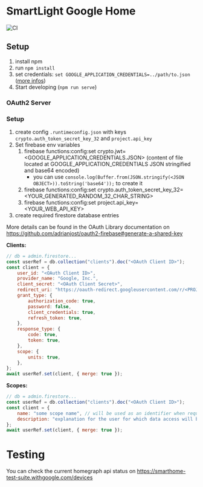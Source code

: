 # SmartLight Google Home

![CI](https://github.com/adrianjost/SmartLight-Google-Home/workflows/CI/badge.svg)

## Setup

1. install npm
1. run `npm install`
1. set credentials: `set GOOGLE_APPLICATION_CREDENTIALS=../path/to.json` ([more infos](https://firebase.google.com/docs/admin/setup#initialize-sdk))
1. Start developing (`npm run serve`)

### OAuth2 Server

### Setup

1. create config `.runtimeconfig.json` with keys `crypto.auth_token_secret_key_32` and `project.api_key`
1. Set firebase env variables
   1. firebase functions:config:set crypto.jwt=<GOOGLE_APPLICATION_CREDENTIALS.JSON> (content of file located at GOOGLE_APPLICATION_CREDENTIALS JSON stringified and base64 encoded)
      - you can use `console.log(Buffer.from(JSON.stringify(<JSON OBJECT>)).toString('base64'));` to create it
   1. firebase functions:config:set crypto.auth_token_secret_key_32=<YOUR_GENERATED_RANDOM_32_CHAR_STRING>
   1. firebase functions:config:set project.api_key=<YOUR_WEB_API_KEY>
1. create required firestore database entries

More details can be found in the OAuth Library documentation on https://github.com/adrianjost/oauth2-firebase#generate-a-shared-key

**Clients:**

```js
// db = admin.firestore...
const userRef = db.collection("clients").doc("<OAuth Client ID>");
const client = {
	user_id: "<OAuth Client ID>",
	provider_name: "Google, Inc.",
	client_secret: "<OAuth Client Secret>",
	redirect_uri: "https://oauth-redirect.googleusercontent.com/r/<PROJECT_ID>",
	grant_type: {
		authorization_code: true,
		password: false,
		client_credentials: true,
		refresh_token: true,
	},
	response_type: {
		code: true,
		token: true,
	},
	scope: {
		units: true,
	},
};
await userRef.set(client, { merge: true });
```

**Scopes:**

```js
// db = admin.firestore...
const userRef = db.collection("clients").doc("<OAuth Client ID>");
const client = {
	name: "some scope name", // will be used as an identifier when requesting access to resources (the sender defines and sends scope access requests)
	description: "explanation for the user for which data access will be granted",
};
await userRef.set(client, { merge: true });
```

# Testing

You can check the current homegraph api status on https://smarthome-test-suite.withgoogle.com/devices
